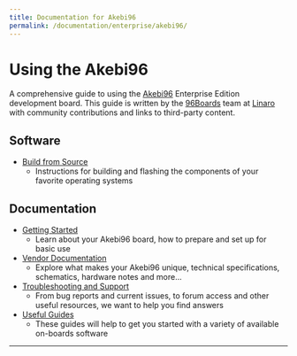 ```yaml
---
title: Documentation for Akebi96
permalink: /documentation/enterprise/akebi96/
---
```

# Using the Akebi96

A comprehensive guide to using the [Akebi96](https://www.96boards.org/product/akebi96/) Enterprise Edition development board. This guide is written by the [96Boards](https://www.96boards.org) team at [Linaro](http://www.linaro.org) with community contributions and links to third-party content.

## Software

- [Build from Source](build/)
   - Instructions for building and flashing the components of your favorite operating systems

## Documentation

- [Getting Started](getting-started/)
   - Learn about your Akebi96 board, how to prepare and set up for basic use
- [Vendor Documentation](hardware-docs/)
   - Explore what makes your Akebi96 unique, technical specifications, schematics, hardware notes and more...
- [Troubleshooting and Support](support/)
   - From bug reports and current issues, to forum access and other useful resources, we want to help you find answers   
- [Useful Guides](guides/)
  - These guides will help to get you started with a variety of available on-boards software

***
